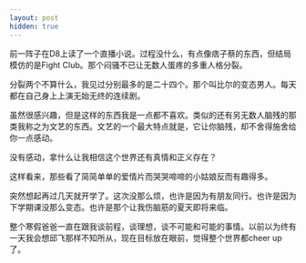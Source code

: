 ```yaml
---
layout: post
hidden: true
---
```

前一阵子在D8上读了一个直播小说。过程没什么，有点像痞子蔡的东西，但结局模仿的是Fight Club。那个闷骚不已让无数人蛋疼的多重人格分裂。

分裂两个不算什么，我见过分别最多的是二十四个。那个叫比尔的变态男人。每天都在自己身上上演无始无终的连续剧。

虽然很感兴趣，但是这样的东西我是一点都不喜欢。类似的还有另无数人脑残的那类我称之为文艺的东西。文艺的一个最大特点就是，它让你脑残，却不舍得施舍给你一点感动。

没有感动，拿什么让我相信这个世界还有真情和正义存在？

这样看来，那些看了简简单单的爱情片而哭哭啼啼的小姑娘反而有趣得多。

突然想起再过几天就开学了。这次没那么烦，也许是因为有朋友同行。也许是因为下学期课没那么变态。也许是那个让我伤脑筋的夏天即将来临。

整个寒假爸爸一直在跟我谈前程，谈理想，谈不可能和可能的事情。以前以为终有一天我会想邱飞那样不知所从，现在目标放在眼前，觉得整个世界都cheer up了。
